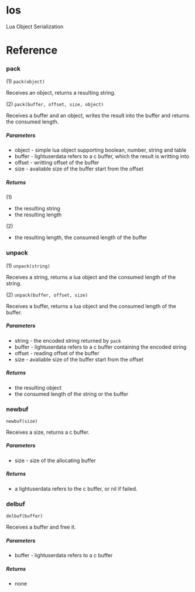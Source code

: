 # los
Lua Object Serialization

# Reference

### pack

(1) `pack(object)` 

Receives an object, returns a resulting string.

(2) `pack(buffer, offset, size, object)` 

Receives a buffer and an object, writes the result into the buffer and returns the consumed length.

##### Parameters

- object - simple lua object supporting boolean, number, string and table
- buffer - lightuserdata refers to a c buffer, which the result is writting into
- offset - writting offset of the buffer
- size - avaliable size of the buffer start from the offset

##### Returns

(1)
- the resulting string
- the resulting length

(2)
- the resulting length, the consumed length of the buffer

### unpack

(1) `unpack(string)`

Receives a string, returns a lua object and the consumed length of the string.

(2) `unpack(buffer, offset, size)`

Receives a buffer, returns a lua object and the consumed length of the buffer.

##### Parameters

- string - the encoded string returned by `pack`
- buffer - lightuserdata refers to a c buffer containing the encoded string
- offset - reading offset of the buffer
- size - avaliable size of the buffer start from the offset

##### Returns

- the resulting object
- the consumed length of the string or the buffer

### newbuf

`newbuf(size)`

Receives a size, returns a c buffer.

##### Parameters

- size - size of the allocating buffer

##### Returns

- a lightuserdata refers to the c buffer, or nil if failed.

### delbuf

`delbuf(buffer)`

Receives a buffer and free it.

##### Parameters

- buffer - lightuserdata refers to a c buffer

##### Returns

- none
